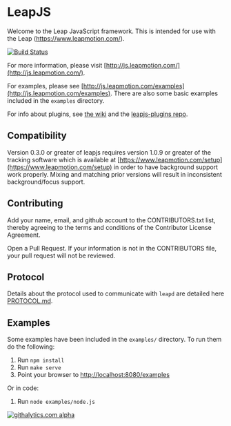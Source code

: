 # LeapJS

Welcome to the Leap JavaScript framework. This is intended for use with the Leap (https://www.leapmotion.com/).

[![Build Status](https://travis-ci.org/leapmotion/leapjs.png)](https://travis-ci.org/leapmotion/leapjs)

For more information, please visit [http://js.leapmotion.com/](http://js.leapmotion.com/).

For examples, please see [http://js.leapmotion.com/examples](http://js.leapmotion.com/examples). There are also some
basic examples included in the `examples` directory.

For info about plugins, see [the wiki](http://github.com/leapmotion/leapjs/wiki/Plugins) and the [leapjs-plugins repo](http://github.com/leapmotion/leapjs-plugins).

## Compatibility

Version 0.3.0 or greater of leapjs requires version 1.0.9 or greater of the tracking software which is available at
[https://www.leapmotion.com/setup](https://www.leapmotion.com/setup) in order to have background support work properly.
Mixing and matching prior versions will result in inconsistent background/focus support.

## Contributing

Add your name, email, and github account to the CONTRIBUTORS.txt list, thereby agreeing to the terms and conditions of the Contributor License Agreement.

Open a Pull Request. If your information is not in the CONTRIBUTORS file, your pull request will not be reviewed.

## Protocol

Details about the protocol used to communicate with `leapd` are detailed here
[PROTOCOL.md](https://github.com/leapmotion/leapjs/blob/master/PROTOCOL.md).

##  Examples

Some examples have been included in the <code>examples/</code> directory. To run them do the following:

1. Run `npm install`
2. Run `make serve`
3. Point your browser to [http://localhost:8080/examples](http://localhost:8081/examples)

Or in code:

1. Run `node examples/node.js`

[![githalytics.com alpha](https://cruel-carlota.pagodabox.com/f4522a98d0918ac69a49119ac3249bdb "githalytics.com")](http://githalytics.com/leapmotion/leapjs)
